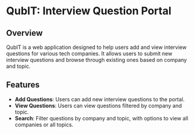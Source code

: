 # QubIT: Interview Question Portal

## Overview

QubIT is a web application designed to help users add and view interview questions for various tech companies. It allows users to submit new interview questions and browse through existing ones based on company and topic.

## Features

- **Add Questions**: Users can add new interview questions to the portal.
- **View Questions**: Users can view questions filtered by company and topic.
- **Search**: Filter questions by company and topic, with options to view all companies or all topics.